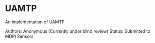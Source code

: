 # UAMTP
An implementation of UAMTP

Authors: Anonymous (Currently under blind review)
Status: Submitted to MDPI Sensors
